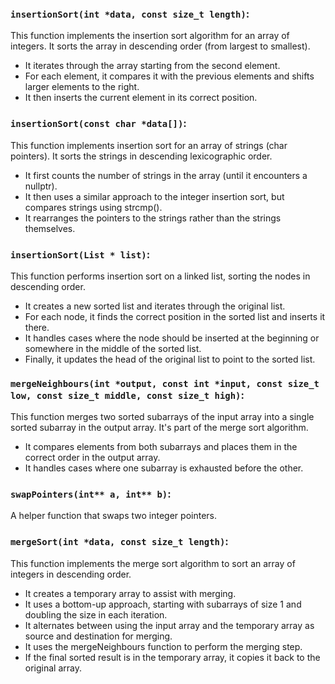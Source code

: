 ### ```insertionSort(int *data, const size_t length)```:
This function implements the insertion sort algorithm for an array of integers. It sorts the array in descending order (from largest to smallest).

- It iterates through the array starting from the second element.
- For each element, it compares it with the previous elements and shifts larger elements to the right.
- It then inserts the current element in its correct position.


### ```insertionSort(const char *data[])```:
This function implements insertion sort for an array of strings (char pointers). It sorts the strings in descending lexicographic order.

- It first counts the number of strings in the array (until it encounters a nullptr).
- It then uses a similar approach to the integer insertion sort, but compares strings using strcmp().
- It rearranges the pointers to the strings rather than the strings themselves.


### ```insertionSort(List * list)```:
This function performs insertion sort on a linked list, sorting the nodes in descending order.

- It creates a new sorted list and iterates through the original list.
- For each node, it finds the correct position in the sorted list and inserts it there.
- It handles cases where the node should be inserted at the beginning or somewhere in the middle of the sorted list.
- Finally, it updates the head of the original list to point to the sorted list.


### ```mergeNeighbours(int *output, const int *input, const size_t low, const size_t middle, const size_t high)```:
This function merges two sorted subarrays of the input array into a single sorted subarray in the output array. It's part of the merge sort algorithm.

- It compares elements from both subarrays and places them in the correct order in the output array.
- It handles cases where one subarray is exhausted before the other.


### ```swapPointers(int** a, int** b)```:
A helper function that swaps two integer pointers.

### ```mergeSort(int *data, const size_t length)```:
This function implements the merge sort algorithm to sort an array of integers in descending order.

- It creates a temporary array to assist with merging.
- It uses a bottom-up approach, starting with subarrays of size 1 and doubling the size in each iteration.
- It alternates between using the input array and the temporary array as source and destination for merging.
- It uses the mergeNeighbours function to perform the merging step.
- If the final sorted result is in the temporary array, it copies it back to the original array.